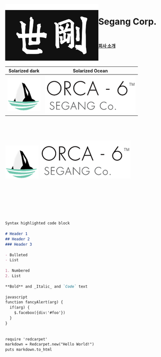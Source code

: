 <img align="left" width="300" height="200" src="segang_logo.jpg">

# Segang Corp.
<br>

[**회사 소개**](history.md)
<br><br><br>

Solarized dark             |  Solarized Ocean
-------------------------|-------------------------
![](orca_img.png)  |  ![](orca_text.png)

<br><br><br>

![alt-text-1](orca_img.png "title-1") ![alt-text-2](orca_text.png "title-2")

<br><br><br><br><br><br>
```markdown
Syntax highlighted code block

# Header 1
## Header 2
### Header 3

- Bulleted
- List

1. Numbered
2. List

**Bold** and _Italic_ and `Code` text

javascript
function fancyAlert(arg) {
  if(arg) {
    $.facebox({div:'#foo'})
  }
}


require 'redcarpet'
markdown = Redcarpet.new("Hello World!")
puts markdown.to_html

